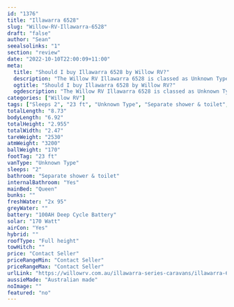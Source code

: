 ```yaml
---
id: "1376"
title: "Illawarra 6528"
slug: "Willow-RV-Illawarra-6528"
draft: "false"
author: "Sean"
seealsolinks: "1"
section: "review"
date: "2022-10-10T22:00:09+11:00"
meta:
  title: "Should I buy Illawarra 6528 by Willow RV?"
  description: "The Willow RV Illawarra 6528 is classed as Unknown Type, and sleeps 2 people. It is Australian made and comes in at 23 ft. It generally has Separate shower & toilet."
  ogtitle: "Should I buy Illawarra 6528 by Willow RV?"
  ogdescription: "The Willow RV Illawarra 6528 is classed as Unknown Type, and sleeps 2 people. It is Australian made and comes in at 23 ft. It generally has Separate shower & toilet."
categories: ["Willow RV"]
tags: ["Sleeps 2", "23 ft", "Unknown Type", "Separate shower & toilet", "Full height", "Price Unknown", "Australian made"]
totalLength: "8.73"
bodyLength: "6.92"
totalHeight: "2.955"
totalWidth: "2.47"
tareWeight: "2530"
atmWeight: "3200"
ballWeight: "170"
footTag: "23 ft"
vanType: "Unknown Type"
sleeps: "2"
bathroom: "Separate shower & toilet"
internalBathroom: "Yes"
mainBed: "Queen"
bunks: ""
freshWater: "2x 95"
greyWater: ""
battery: "100AH Deep Cycle Battery"
solar: "170 Watt"
airCon: "Yes"
hybrid: ""
roofType: "Full height"
towHitch: ""
price: "Contact Seller"
priceRangeMin: "Contact Seller"
priceRangeMax: "Contact Seller"
urlLink: "https://willowrv.com.au/illawarra-series-caravans/illawarra-6528-caravan/"
aussieMade: "Australian made"
noImage: ""
featured: "no"
---
```

